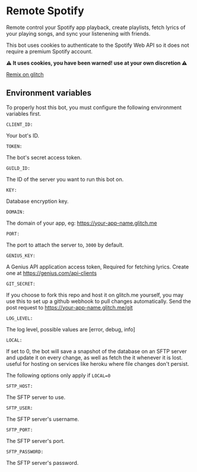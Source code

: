 # Remote Spotify
Remote control your Spotify app playback, create playlists, fetch lyrics of your playing songs, and sync your listenening with friends.

This bot uses cookies to authenticate to the Spotify Web API so it does not require a premium Spotify account.

**⚠️ It uses cookies, you have been warned! use at your own discretion ⚠️**

[Remix on glitch](https://glitch.com/edit/#!/remix/remote-bot)
## Environment variables

To properly host this bot, you must configure the following environment variables first.

`CLIENT_ID:`

Your bot's ID.

`TOKEN:`

The bot's secret access token.

`GUILD_ID:`

The ID of the server you want to run this bot on.

`KEY:`

Database encryption key.

`DOMAIN:`

The domain of your app, eg: https://your-app-name.glitch.me

`PORT:`

The port to attach the server to, `3000` by default.

`GENIUS_KEY:`

A Genius API application access token, Required for fetching lyrics. Create one at https://genius.com/api-clients

`GIT_SECRET:`

If you choose to fork this repo and host it on glitch.me yourself, you may use this to set up a github webhook to pull changes automatically. Send the post request to https://your-app-name.glitch.me/git

`LOG_LEVEL:`

The log level, possible values are [error, debug, info]

`LOCAL:`

If set to 0, the bot will save a snapshot of the database on an SFTP server and update it on every change, as well as fetch the it whenever it is lost. useful for hosting on services like heroku where file changes don't persist.

The following options only apply if `LOCAL=0`

`SFTP_HOST:`

The SFTP server to use.

`SFTP_USER:`

The SFTP server's username.

`SFTP_PORT:`

The SFTP server's port.

`SFTP_PASSWORD:`

The SFTP server's password.
